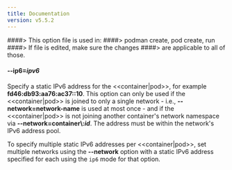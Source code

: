 ```yaml
---
title: Documentation
version: v5.5.2
---
```


####> This option file is used in:
####>   podman create, pod create, run
####> If file is edited, make sure the changes
####> are applicable to all of those.
#### **--ip6**=*ipv6*

Specify a static IPv6 address for the <<container|pod>>, for example **fd46:db93:aa76\:ac37::10**.
This option can only be used if the <<container|pod>> is joined to only a single network - i.e., **--network=network-name** is used at most once -
and if the <<container|pod>> is not joining another container's network namespace via **--network=container\\:_id_**.
The address must be within the network's IPv6 address pool.

To specify multiple static IPv6 addresses per <<container|pod>>, set multiple networks using the **--network** option with a static IPv6 address specified for each using the `ip6` mode for that option.
